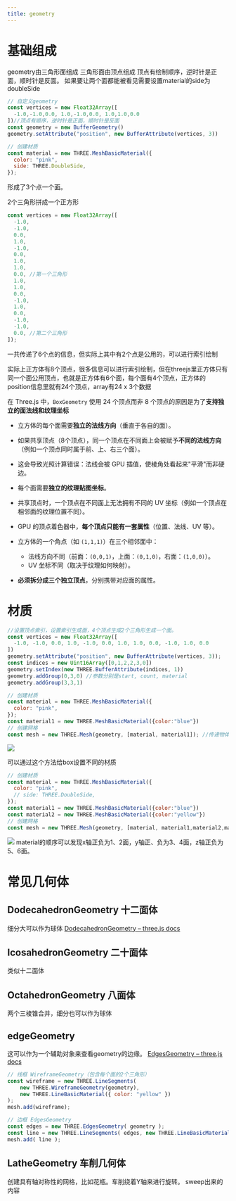 ```yaml
---
title: geometry
---
```

# 基础组成

geometry由三角形面组成
三角形面由顶点组成
顶点有绘制顺序，逆时针是正面，顺时针是反面。
如果要让两个面都能被看见需要设置material的side为doubleSide

```js
// 自定义geometry
const vertices = new Float32Array([
  -1.0,-1.0,0.0, 1.0,-1.0,0.0, 1.0,1.0,0.0
])//顶点有顺序，逆时针是正面，顺时针是反面
const geometry = new BufferGeometry()
geometry.setAttribute("position", new BufferAttribute(vertices, 3))

// 创建材质
const material = new THREE.MeshBasicMaterial({
  color: "pink",
  side: THREE.DoubleSide,
});

```

形成了3个点一个面。

2个三角形拼成一个正方形
```js
const vertices = new Float32Array([
  -1.0,
  -1.0,
  0.0,
  1.0,
  -1.0,
  0.0,
  1.0,
  1.0,
  0.0, //第一个三角形
  1.0,
  1.0,
  0.0,
  -1.0,
  1.0,
  0.0,
  -1.0,
  -1.0,
  0.0, //第二个三角形
]);
```

一共传递了6个点的信息，但实际上其中有2个点是公用的，可以进行索引绘制

实际上正方体有8个顶点，很多信息可以进行索引绘制，但在threejs里正方体只有同一个面公用顶点，也就是正方体有6个面，每个面有4个顶点，正方体的position信息里就有24个顶点，array有24 x 3个数据

在 Three.js 中，`BoxGeometry` 使用 24 个顶点而非 8 个顶点的原因是为了**支持独立的面法线和纹理坐标**

- 立方体的每个面需要**独立的法线方向**（垂直于各自的面）。
- 如果共享顶点（8个顶点），同一个顶点在不同面上会被赋予**不同的法线方向**（例如一个顶点同时属于前、上、右三个面）。
- 这会导致光照计算错误：法线会被 GPU 插值，使棱角处看起来"平滑"而非硬边。

- 每个面需要**独立的纹理贴图坐标**。
- 共享顶点时，一个顶点在不同面上无法拥有不同的 UV 坐标（例如一个顶点在相邻面的纹理位置不同）。

- GPU 的顶点着色器中，**每个顶点只能有一套属性**（位置、法线、UV 等）。
- 立方体的一个角点（如 `(1,1,1)`）在三个相邻面中：
    - 法线方向不同（前面：`(0,0,1)`，上面：`(0,1,0)`，右面：`(1,0,0)`）。
    - UV 坐标不同（取决于纹理如何映射）。
- **必须拆分成三个独立顶点**，分别携带对应面的属性。

# 材质

```js
//设置顶点索引，设置索引生成面，4个顶点生成2个三角形生成一个面。
const vertices = new Float32Array([
  -1.0, -1.0, 0.0, 1.0, -1.0, 0.0, 1.0, 1.0, 0.0, -1.0, 1.0, 0.0
])
geometry.setAttribute("position", new BufferAttribute(vertices, 3));
const indices = new Uint16Array([0,1,2,2,3,0])
geometry.setIndex(new THREE.BufferAttribute(indices, 1))
geometry.addGroup(0,3,0) //参数分别是start, count, material
geometry.addGroup(3,3,1)

// 创建材质
const material = new THREE.MeshBasicMaterial({
  color: "pink",
});
const material1 = new THREE.MeshBasicMaterial({color:"blue"})
// 创建网格
const mesh = new THREE.Mesh(geometry, [material, material1]); //传递物体和材质
```
![](note_images/Pasted%20image%2020250630150029.png)

可以通过这个方法给box设置不同的材质
```js
// 创建材质
const material = new THREE.MeshBasicMaterial({
  color: "pink",
  // side: THREE.DoubleSide,
});
const material1 = new THREE.MeshBasicMaterial({color:"blue"})
const material2 = new THREE.MeshBasicMaterial({color:"yellow"})
// 创建网格
const mesh = new THREE.Mesh(geometry, [material, material1,material2,material,material1,material2]); //传递物体和材质 //material的顺序可以发现x轴正负为1、2面，y轴正、负为3、4面，z轴正负为5、6面。
```
![](note_images/Pasted%20image%2020250630150635.png)
material的顺序可以发现x轴正负为1、2面，y轴正、负为3、4面，z轴正负为5、6面。

# 常见几何体

## DodecahedronGeometry 十二面体
细分大可以作为球体
[DodecahedronGeometry – three.js docs](https://threejs.org/docs/#api/zh/geometries/DodecahedronGeometry)

## IcosahedronGeometry 二十面体
类似十二面体

## OctahedronGeometry 八面体
两个三棱锥合并，细分也可以作为球体
## edgeGeometry
这可以作为一个辅助对象来查看geometry的边缘。
[EdgesGeometry – three.js docs](https://threejs.org/docs/?q=geomet#api/zh/geometries/EdgesGeometry)

```js
// 线框 WireframeGeometry（包含每个面的2个三角形）
const wireframe = new THREE.LineSegments(
	new THREE.WireframeGeometry(geometry),
	new THREE.LineBasicMaterial({ color: "yellow" })
);
mesh.add(wireframe);

// 边框 EdgesGeometry
const edges = new THREE.EdgesGeometry( geometry );
const line = new THREE.LineSegments( edges, new THREE.LineBasicMaterial( { color: 0xffffff } ) );
mesh.add( line );
```

## LatheGeometry 车削几何体
创建具有轴对称性的网格，比如花瓶。车削绕着Y轴来进行旋转。
sweep出来的内容
